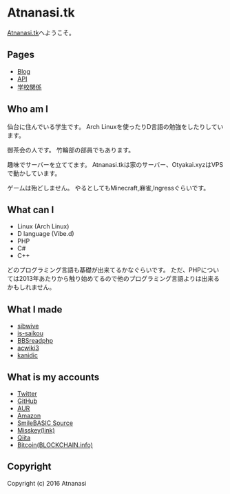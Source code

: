 # Atnanasi.tk
[Atnanasi.tk](https://atnanasi.tk/)へようこそ。

## Pages
* [Blog](https://blog.atnanasi.tk/)
* [API](https://api.atnanasi.tk/)
* [学校関係](https://nit.atnanasi.tk/)

## Who am I
仙台に住んでいる学生です。 
Arch Linuxを使ったりD言語の勉強をしたりしています。

御茶会の人です。
竹輪部の部員でもあります。

趣味でサーバーを立ててます。 
Atnanasi.tkは家のサーバー、Otyakai.xyzはVPSで動かしています。

ゲームは殆どしません。 やるとしてもMinecraft,麻雀,Ingressぐらいです。

## What can I
* Linux (Arch Linux)
* D language (Vibe.d)
* PHP
* C#
* C++

どのプログラミング言語も基礎が出来てるかなぐらいです。
ただ、PHPについては2013年あたりから触り始めてるので他のプログラミング言語よりは出来るかもしれません。

## What I made
* [sibwive](https://github.com/atnanasi/sibwive/)
* [is-saikou](https://github.com/atnanasi/is-saikou)
* [BBSreadphp](https://github.com/atnanasi/BBSreadphp)
* [acwiki3](https://github.com/atnanasi/acwiki3)
* [kanidic](https://github.com/atnanasi/kanidic)

## What is my accounts
* [Twitter](https://twitter.com/atnanasi/)
* [GitHub](https://github.com/atnanasi/)
* [AUR](https://aur.archlinux.org/account/atnanasi/)
* [Amazon](https://www.amazon.co.jp/gp/registry/wishlist/3NJVOS8EF0J6C/)
* [SmileBASIC Source](https://smilebasicsource.com/user?uid=62)
* [Misskey(link)](https://misskey.link/ys2000pro)
* [Qiita](http://qiita.com/atnanasi/)
* [Bitcoin(BLOCKCHAIN.info)](https://blockchain.info/address/1AoAYF9eYS5Rwy258Y7ZxuZYVEXHgtSDSi)

## Copyright
Copyright (c) 2016 Atnanasi
